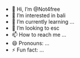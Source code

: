- 👋 Hi, I’m @Not4free
- 👀 I’m interested in bali
- 🌱 I’m currently learning ...
- 💞️ I’m looking to esc
- 📫 How to reach me ...
- 😄 Pronouns: ...
- ⚡ Fun fact: ...

<!---
Not4free/Not4free is a ✨ special ✨ repository because its `README.md` (this file) appears on your GitHub profile.
You can click the Preview link to take a look at your changes.
--->
